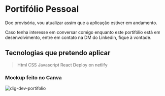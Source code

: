 # Portifólio Pessoal

Doc provisória, vou atualizar assim que a aplicação estiver em andamento.

Caso tenha interesse em conversar comigo enquanto este portifólio está em desenvolvimento, entre em contato na DM do Linkedin, fique à vontade.

## Tecnologias que pretendo aplicar

> Html
> CSS
> Javascript
> React
> Deploy on netlify


### Mockup feito no Canva


![dig-dev-portifolio](https://github.com/user-attachments/assets/5fb36639-d1c8-493c-9594-46ee56a4c7d0)
